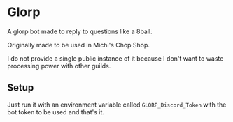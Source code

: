 # Glorp

A glorp bot made to reply to questions like a 8ball.

Originally made to be used in Michi's Chop Shop.

I do not provide a single public instance of it because I don't want to waste processing power with other guilds.

## Setup

Just run it with an environment variable called `GLORP_Discord_Token` with the bot token to be used and that's it.
